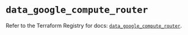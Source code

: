 # `data_google_compute_router`

Refer to the Terraform Registry for docs: [`data_google_compute_router`](https://registry.terraform.io/providers/hashicorp/google/6.47.0/docs/data-sources/compute_router).
